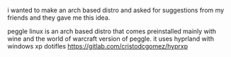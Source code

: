i wanted to make an arch based distro and asked for suggestions from my friends and they gave me this idea.


peggle linux is an arch based distro that comes preinstalled mainly with wine and the world of warcraft version of peggle.
it uses hyprland with windows xp dotifles
https://gitlab.com/cristodcgomez/hyprxp
